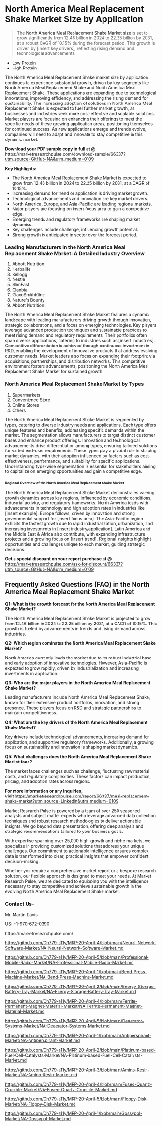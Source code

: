<h1>North America Meal Replacement Shake Market&nbsp;Size by Application</h1><blockquote><p>The <a href="https://marketresearchpulse.com/download-sample/66337?utm_source=GitHub-NA&amp;utm_medium=0109">North America Meal Replacement Shake Market size</a> is set to grow significantly from 12.46 billion in 2024 to 22.25 billion by 2031, at a robust CAGR of 10.15% during the forecast period. This growth is driven by [insert key drivers], reflecting rising demand and technological advancements.</p></blockquote><ul><li>Low Protein<li> High Protein</li></ul><p>The North America Meal Replacement Shake market size by application continues to experience substantial growth, driven by key segments like North America Meal Replacement Shake and North America Meal Replacement Shake. These applications are expanding due to technological innovations, improving efficiency, and addressing the rising demand for sustainability. The increasing adoption of solutions in North America Meal Replacement Shake is expected to fuel further market growth, as businesses and industries seek more cost-effective and scalable solutions. Market players are focusing on enhancing their offerings to meet the specific needs of these growing application areas, positioning themselves for continued success. As new applications emerge and trends evolve, companies will need to adapt and innovate to stay competitive in this dynamic market.</p><p><strong>Download your PDF sample copy in full at @ </strong><a href="https://marketresearchpulse.com/download-sample/66337?utm_source=GitHub-NA&amp;utm_medium=0109">https://marketresearchpulse.com/download-sample/66337?utm_source=GitHub-NA&amp;utm_medium=0109</a></p><p><strong>Key Highlights: </strong></p><ul><li>The North America Meal Replacement Shake Market is expected to grow from 12.46 billion in 2024 to 22.25 billion by 2031, at a CAGR of 10.15%.</li><li>Increasing demand for trend or application is driving market growth.</li><li>Technological advancements and innovation are key market drivers.</li><li>North America, Europe, and Asia-Pacific are leading regional markets.</li><li>Major players are focusing on insert focus area to gain a competitive edge.</li><li>Emerging trends and regulatory frameworks are shaping market dynamics.</li><li>Key challenges include challenge, influencing growth potential.</li><li>Strong growth is anticipated in sector over the forecast period.</li></ul><h3>Leading Manufacturers in the North America Meal Replacement Shake Market: A Detailed Industry Overview</h3><ol><li>Abbott Nutrition</li><li>Herbalife</li><li>Kellogg</li><li>Nestle</li><li>SlimFast</li><li>Glanbia</li><li>GlaxoSmithKline</li><li>Nature's Bounty</li><li>Abbott Nutrition</li></ol><div class="flex max-w-full flex-col flex-grow"><div class="min-h-8 text-message flex w-full flex-col items-end gap-2 whitespace-normal break-words [.text-message+&amp;]:mt-5" dir="auto" data-message-author-role="assistant" data-message-id="fd8432e4-4910-450d-b182-61b7bfb0a01f" data-message-model-slug="gpt-4o"><div class="flex w-full flex-col gap-1 empty:hidden first:pt-[3px]"><div class="markdown prose w-full break-words dark:prose-invert light"><p>The North America Meal Replacement Shake Market features a dynamic landscape with leading manufacturers driving growth through innovation, strategic collaborations, and a focus on emerging technologies. Key players leverage advanced production techniques and sustainable practices to meet rising demand and regulatory requirements. Their portfolios often span diverse applications, catering to industries such as [insert industries]. Competitive differentiation is achieved through continuous investment in R&amp;D, enabling the development of innovative products that address evolving customer needs. Market leaders also focus on expanding their footprint via acquisitions, partnerships, and distribution networks. This competitive environment fosters advancements, positioning the North America Meal Replacement Shake Market for sustained growth.</p></div></div></div></div><h3>North America Meal Replacement Shake Market by Types</h3><ol><li>Supermarkets<li> Convenience Store<li> Online Stores<li> Others</li></ol><div class="flex max-w-full flex-col flex-grow"><div class="min-h-8 text-message flex w-full flex-col items-end gap-2 whitespace-normal break-words [.text-message+&amp;]:mt-5" dir="auto" data-message-author-role="assistant" data-message-id="084470be-0bb7-4664-bddf-5156b4f41249" data-message-model-slug="gpt-4o-mini"><div class="flex w-full flex-col gap-1 empty:hidden first:pt-[3px]"><div class="markdown prose w-full break-words dark:prose-invert light"><p>The North America Meal Replacement Shake Market is segmented by types, catering to diverse industry needs and applications. Each type offers unique features and benefits, addressing specific demands within the market. The segmentation allows manufacturers to target distinct customer bases and enhance product offerings. Innovation and technological advancements drive differentiation among types, ensuring tailored solutions for varied end-user requirements. These types play a pivotal role in shaping market dynamics, with their adoption influenced by factors such as cost-effectiveness, performance, and suitability for specific applications. Understanding type-wise segmentation is essential for stakeholders aiming to capitalize on emerging opportunities and gain a competitive edge.</p></div></div></div></div><h3><span style="font-size: 11px;">Regional Overview of the North America Meal Replacement Shake Market</span></h3><div class="flex max-w-full flex-col flex-grow"><div class="min-h-8 text-message flex w-full flex-col items-end gap-2 whitespace-normal break-words [.text-message+&amp;]:mt-5" dir="auto" data-message-author-role="assistant" data-message-id="e9038762-ce64-4e30-91c9-9bd413514231" data-message-model-slug="gpt-4o-mini"><div class="flex w-full flex-col gap-1 empty:hidden first:pt-[3px]"><div class="markdown prose w-full break-words dark:prose-invert light"><p>The North America Meal Replacement Shake Market demonstrates varying growth dynamics across key regions, influenced by economic conditions, industrial activity, and regulatory frameworks. North America leads with advancements in technology and high adoption rates in industries like [insert example]. Europe follows, driven by innovation and strong governmental support for [insert focus area]. The Asia-Pacific region exhibits the fastest growth due to rapid industrialization, urbanization, and increasing investments in [insert industry/application]. Latin America and the Middle East &amp; Africa also contribute, with expanding infrastructure projects and a growing focus on [insert trend]. Regional insights highlight opportunities and challenges unique to each market, guiding strategic decisions.</p></div></div></div></div><p><strong>Get a special discount on your report purchase at @ </strong><a href="https://marketresearchpulse.com/ask-for-discount/66337?utm_source=GitHub-NA&amp;utm_medium=0109">https://marketresearchpulse.com/ask-for-discount/66337?utm_source=GitHub-NA&amp;utm_medium=0109</a></p><h2>Frequently Asked Questions (FAQ) in the North America Meal Replacement Shake Market</h2><p><strong>Q1: What is the growth forecast for the North America Meal Replacement Shake Market?</strong></p><p>The North America Meal Replacement Shake Market is projected to grow from 12.46 billion in 2024 to 22.25 billion by 2031, at a CAGR of 10.15%. This growth is fueled by advancements in trends and rising demand across industries.</p><p><strong>Q2: Which region dominates the North America Meal Replacement Shake Market?</strong></p><p>North America currently leads the market due to its robust industrial base and early adoption of innovative technologies. However, Asia-Pacific is expected to grow rapidly, driven by industrialization and increasing investments in application.</p><p><strong>Q3: Who are the major players in the North America Meal Replacement Shake Market?</strong></p><p>Leading manufacturers include North America Meal Replacement Shake, known for their extensive product portfolios, innovation, and strong presence. These players focus on R&amp;D and strategic partnerships to maintain competitiveness.</p><p><strong>Q4: What are the key drivers of the North America Meal Replacement Shake Market?</strong></p><p>Key drivers include technological advancements, increasing demand for application, and supportive regulatory frameworks. Additionally, a growing focus on sustainability and innovation is shaping market dynamics.</p><p><strong>Q5: What challenges does the North America Meal Replacement Shake Market face?</strong></p><p>The market faces challenges such as challenge, fluctuating raw material costs, and regulatory complexities. These factors can impact production, pricing, and adoption rates across regions.</p><p><strong>For more information or any inquiries, visit&nbsp;</strong><a href="https://marketresearchpulse.com/report/66337/meal-replacement-shake-market?utm_source=Linkedin&utm_medium=0109">https://marketresearchpulse.com/report/66337/meal-replacement-shake-market?utm_source=Linkedin&utm_medium=0109</a></p><p>Market Research Pulse is powered by a team of over 250 seasoned analysts and subject matter experts who leverage advanced data collection techniques and robust research methodologies to deliver actionable insights. We go beyond data presentation, offering deep analysis and strategic recommendations tailored to your business goals.</p><p>With expertise spanning over 25,000 high-growth and niche markets, we specialize in providing customized solutions that address your unique challenges. Our commitment to actionable intelligence ensures complex data is transformed into clear, practical insights that empower confident decision-making.</p><p>Whether you require a comprehensive market report or a bespoke research solution, our flexible approach is designed to meet your needs. At Market Research Pulse, we are dedicated to equipping you with the intelligence necessary to stay competitive and achieve sustainable growth in the evolving North America Meal Replacement Shake market.</p><h3><strong>Contact Us-</strong></h3><p>Mr. Martin Davis</p><p>US: +1-970-672-0390</p><p>https://marketresearchpulse.com/</p><p><a href="https://github.com/Ch779-a11y/MRP-20-April-4/blob/main/Neural-Network-Software-Market/NA-Neural-Network-Software-Market.md">https://github.com/Ch779-a11y/MRP-20-April-4/blob/main/Neural-Network-Software-Market/NA-Neural-Network-Software-Market.md</a></p><p><a href="https://github.com/Ch779-a11y/MRP-20-April-5/blob/main/Professional-Mobile-Radio-Market/NA-Professional-Mobile-Radio-Market.md">https://github.com/Ch779-a11y/MRP-20-April-5/blob/main/Professional-Mobile-Radio-Market/NA-Professional-Mobile-Radio-Market.md</a></p><p><a href="https://github.com/Ch779-a11y/MRP-20-April-1/blob/main/Bend-Press-Machine-Market/NA-Bend-Press-Machine-Market.md">https://github.com/Ch779-a11y/MRP-20-April-1/blob/main/Bend-Press-Machine-Market/NA-Bend-Press-Machine-Market.md</a></p><p><a href="https://github.com/Ch779-a11y/MRP-20-April-2/blob/main/Energy-Storage-Battery-Tray-Market/NA-Energy-Storage-Battery-Tray-Market.md">https://github.com/Ch779-a11y/MRP-20-April-2/blob/main/Energy-Storage-Battery-Tray-Market/NA-Energy-Storage-Battery-Tray-Market.md</a></p><p><a href="https://github.com/Ch779-a11y/MRP-20-April-4/blob/main/Ferrite-Permanent-Magnet-Material-Market/NA-Ferrite-Permanent-Magnet-Material-Market.md">https://github.com/Ch779-a11y/MRP-20-April-4/blob/main/Ferrite-Permanent-Magnet-Material-Market/NA-Ferrite-Permanent-Magnet-Material-Market.md</a></p><p><a href="https://github.com/Ch779-a11y/MRP-20-April-5/blob/main/Deaerator-Systems-Market/NA-Deaerator-Systems-Market.md">https://github.com/Ch779-a11y/MRP-20-April-5/blob/main/Deaerator-Systems-Market/NA-Deaerator-Systems-Market.md</a></p><p><a href="https://github.com/Ch779-a11y/MRP-20-April-1/blob/main/Antiperspirant-Market/NA-Antiperspirant-Market.md">https://github.com/Ch779-a11y/MRP-20-April-1/blob/main/Antiperspirant-Market/NA-Antiperspirant-Market.md</a></p><p><a href="https://github.com/Ch779-a11y/MRP-20-April-2/blob/main/Platinum-based-Fuel-Cell-Catalysts-Market/NA-Platinum-based-Fuel-Cell-Catalysts-Market.md">https://github.com/Ch779-a11y/MRP-20-April-2/blob/main/Platinum-based-Fuel-Cell-Catalysts-Market/NA-Platinum-based-Fuel-Cell-Catalysts-Market.md</a></p><p><a href="https://github.com/Ch779-a11y/MRP-20-April-3/blob/main/Amino-Resin-Market/NA-Amino-Resin-Market.md">https://github.com/Ch779-a11y/MRP-20-April-3/blob/main/Amino-Resin-Market/NA-Amino-Resin-Market.md</a></p><p><a href="https://github.com/Ch779-a11y/MRP-20-April-4/blob/main/Fused-Quartz-Crucible-Market/NA-Fused-Quartz-Crucible-Market.md">https://github.com/Ch779-a11y/MRP-20-April-4/blob/main/Fused-Quartz-Crucible-Market/NA-Fused-Quartz-Crucible-Market.md</a></p><p><a href="https://github.com/Ch779-a11y/MRP-20-April-5/blob/main/Floppy-Disk-Market/NA-Floppy-Disk-Market.md">https://github.com/Ch779-a11y/MRP-20-April-5/blob/main/Floppy-Disk-Market/NA-Floppy-Disk-Market.md</a></p><p><a href="https://github.com/Ch779-a11y/MRP-20-April-1/blob/main/Gossypol-Market/NA-Gossypol-Market.md">https://github.com/Ch779-a11y/MRP-20-April-1/blob/main/Gossypol-Market/NA-Gossypol-Market.md</a></p>
